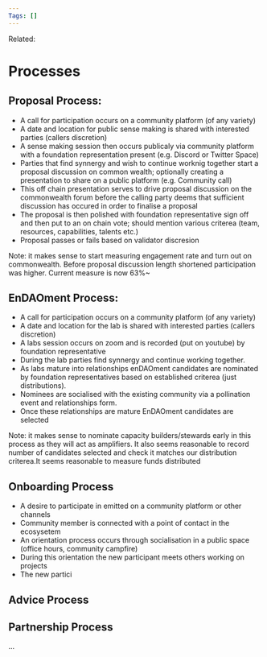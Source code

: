 ```yaml
---
Tags: []
---
```

Related: 
# Processes

## Proposal Process:
- A call for participation occurs on a community platform (of any variety)
- A date and location for public sense making is shared with interested parties (callers discretion)
- A sense making session then occurs publicaly via community platform with a foundation representation present (e.g. Discord or Twitter Space)
- Parties that find synnergy and wish to continue worknig together start a proposal discussion on common wealth; optionally creating a presentation to share on a public platform (e.g. Community call)
- This off chain presentation serves to drive proposal discussion on the commonwealth forum before the calling party deems that sufficient discussion has occured in order to finalise a proposal
- The proposal is then polished with foundation representative sign off and then put to an on chain vote; should mention various criterea (team, resources, capabilities, talents etc.)
- Proposal passes or fails based on validator discresion

Note: it makes sense to start measuring engagement rate and turn out on commonwealth. Before proposal discussion length shortened participation was higher. Current measure is now 63%~ 

## EnDAOment Process:
- A call for participation occurs on a community platform (of any variety)
- A date and location for the lab is shared with interested parties (callers discretion)
- A labs session occurs on zoom and is recorded (put on youtube) by foundation representative
- During the lab parties find synnergy and continue working together. 
- As labs mature into relationships enDAOment candidates are nominated by foundation representatives based on established criterea (just distributions).
- Nominees are socialised with the existing community via a pollination event and relationships form. 
- Once these relationships are mature EnDAOment candidates are selected

Note: it makes sense to nominate capacity builders/stewards early in this process as they will act as amplifiers. It also seems reasonable to record number of candidates selected and check it matches our distribution criterea.It seems reasonable to measure funds distributed

## Onboarding Process
- A desire to participate in emitted on a community platform or other channels
- Community member is connected with a point of contact in the ecosysetem
- An orientation process occurs through socialisation in a public space (office hours, community campfire)
- During this orientation the new participant meets others working on projects
- The new partici


## Advice Process
## Partnership Process
...